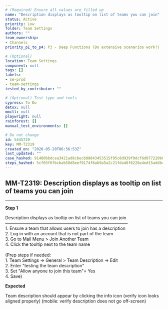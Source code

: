 ```yaml
---
# (Required) Ensure all values are filled up
name: "Description displays as tooltip on list of teams you can join"
status: Active
priority: Low
folder: Team Settings
authors: ""
team_ownership: 
- Channels
priority_p1_to_p4: P3 - Deep Functions (Do extensive scenarios work?)

# (Optional)
location: Team Settings
component: null
tags: []
labels: 
- se-prod
- team-settings
tested_by_contributor: ""

# (Optional) Test type and tools
cypress: To Do
detox: null
mmctl: null
playwright: null
rainforest: []
manual_test_environments: []

# Do not change
id: 5445729
key: MM-T2319
created_on: "2020-05-20T06:56:53Z"
last_updated: ""
case_hashed: 91480bbdcea3421ad8cbecb88843453515f95c8d939f0dcf6d077220b03986d9c0327a07def0b88e10123fb303e6778b
steps_hashed: 5cf03f6fbcbab58d8eef9174f6ab9a5a2c21fda48f6226e4ed15addb441e5968c14d18c07f8312ae62cf8c907f664f9e
---
```


<!-- (Auto-generated) Based on frontmatter's "key" and "name" -->

## MM-T2319: Description displays as tooltip on list of teams you can join

---

**Step 1**

Description displays as tooltip on list of teams you can join\
————————————————————————————\
1\. Ensure a team that allows users to join has a description\
2\. Log in with an account that is not part of the team\
3\. Go to Mail Menu > Join Another Team\
4\. Click the tooltip next to the team name\
\
(Prep steps if needed:\
1\. Team Settings -> General > Team Description -> Edit\
2\. Enter "testing the team description"\
3\. Set "Allow anyone to join this team"= Yes\
4\. Save)

**Expected**

Team description should appear by clicking the info icon (verify icon looks aligned properly) (mobile: verify description does not go off-screen)
